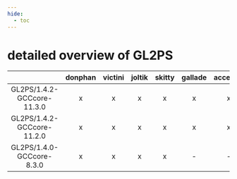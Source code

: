 ```yaml
---
hide:
  - toc
---
```


detailed overview of GL2PS
==========================

| |donphan|victini|joltik|skitty|gallade|accelgor|swalot|doduo|
| :---: | :---: | :---: | :---: | :---: | :---: | :---: | :---: | :---: |
|GL2PS/1.4.2-GCCcore-11.3.0|x|x|x|x|x|x|x|x|
|GL2PS/1.4.2-GCCcore-11.2.0|x|x|x|x|x|x|x|x|
|GL2PS/1.4.0-GCCcore-8.3.0|x|x|x|x|-|-|-|x|
